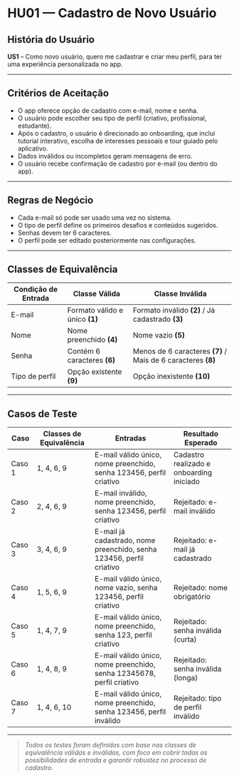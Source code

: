 # HU01 — Cadastro de Novo Usuário

## História do Usuário

**US1** – Como novo usuário, quero me cadastrar e criar meu perfil, para ter uma experiência personalizada no app.

---

## Critérios de Aceitação

- O app oferece opção de cadastro com e-mail, nome e senha.  
- O usuário pode escolher seu tipo de perfil (criativo, profissional, estudante).  
- Após o cadastro, o usuário é direcionado ao onboarding, que inclui tutorial interativo, escolha de interesses pessoais e tour guiado pelo aplicativo.  
- Dados inválidos ou incompletos geram mensagens de erro.  
- O usuário recebe confirmação de cadastro por e-mail (ou dentro do app).

---

## Regras de Negócio

- Cada e-mail só pode ser usado uma vez no sistema.  
- O tipo de perfil define os primeiros desafios e conteúdos sugeridos.  
- Senhas devem ter 6 caracteres.  
- O perfil pode ser editado posteriormente nas configurações.

---

## Classes de Equivalência

| Condição de Entrada | Classe Válida                  | Classe Inválida                      |
|---------------------|--------------------------------|--------------------------------------|
| E-mail              | Formato válido e único **(1)** | Formato inválido **(2)** / Já cadastrado **(3)** |
| Nome                | Nome preenchido **(4)**        | Nome vazio **(5)**                   |
| Senha               | Contém 6 caracteres **(6)**    | Menos de 6 caracteres **(7)** / Mais de 6 caracteres **(8)** |
| Tipo de perfil      | Opção existente **(9)**        | Opção inexistente **(10)**           |

---

## Casos de Teste

| Caso   | Classes de Equivalência | Entradas                                                                 | Resultado Esperado                              |
|--------|--------------------------|--------------------------------------------------------------------------|--------------------------------------------------|
| Caso 1 | 1, 4, 6, 9              | E-mail válido único, nome preenchido, senha 123456, perfil criativo      | Cadastro realizado e onboarding iniciado       |
| Caso 2 | 2, 4, 6, 9              | E-mail inválido, nome preenchido, senha 123456, perfil criativo          | Rejeitado: e-mail inválido                    |
| Caso 3 | 3, 4, 6, 9              | E-mail já cadastrado, nome preenchido, senha 123456, perfil criativo     | Rejeitado: e-mail já cadastrado               |
| Caso 4 | 1, 5, 6, 9              | E-mail válido único, nome vazio, senha 123456, perfil criativo           | Rejeitado: nome obrigatório                   |
| Caso 5 | 1, 4, 7, 9              | E-mail válido único, nome preenchido, senha 123, perfil criativo         | Rejeitado: senha inválida (curta)             |
| Caso 6 | 1, 4, 8, 9              | E-mail válido único, nome preenchido, senha 12345678, perfil criativo    | Rejeitado: senha inválida (longa)             |
| Caso 7 | 1, 4, 6, 10             | E-mail válido único, nome preenchido, senha 123456, perfil inválido      | Rejeitado: tipo de perfil inválido            |

---

> *Todos os testes foram definidos com base nas classes de equivalência válidas e inválidas, com foco em cobrir todas as possibilidades de entrada e garantir robustez no processo de cadastro.*

